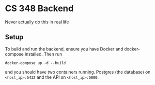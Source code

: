 CS 348 Backend
==============

Never actually do this in real life


Setup
-----

To build and run the backend, ensure you have Docker and docker-compose installed. Then run

```
docker-compose up -d --build
```

and you should have two containers running. Postgres (the database) on `<host_ip>:5432` and the API on `<host_ip>:5000`.